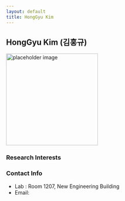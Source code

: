 ```yaml
---
layout: default
title: HongGyu Kim
---
```


## HongGyu Kim (김홍규)
<img src="{{ site.baseurl }}/assets/img/profile/profile_placeholder.jpg" alt="placeholder image" style="width: 250px; height: 250px;  object-fit: cover;">

### Research Interests


### Contact Info
* Lab : Room 1207, New Engineering Building
* Email: 